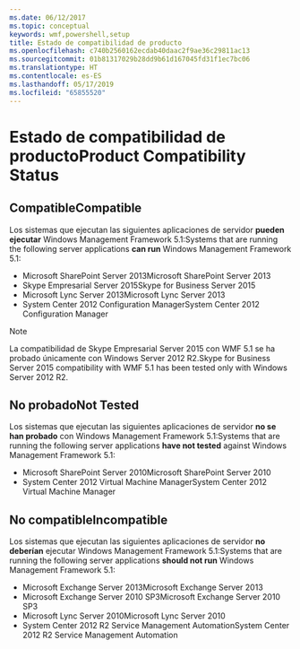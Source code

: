 ```yaml
---
ms.date: 06/12/2017
ms.topic: conceptual
keywords: wmf,powershell,setup
title: Estado de compatibilidad de producto
ms.openlocfilehash: c740b2560162ecdab40daac2f9ae36c29811ac13
ms.sourcegitcommit: 01b81317029b28dd9b61d167045fd31f1ec7bc06
ms.translationtype: HT
ms.contentlocale: es-ES
ms.lasthandoff: 05/17/2019
ms.locfileid: "65855520"
---
```

# <a name="product-compatibility-status"></a><span data-ttu-id="a23b3-103">Estado de compatibilidad de producto</span><span class="sxs-lookup"><span data-stu-id="a23b3-103">Product Compatibility Status</span></span>

## <a name="compatible"></a><span data-ttu-id="a23b3-104">Compatible</span><span class="sxs-lookup"><span data-stu-id="a23b3-104">Compatible</span></span>

<span data-ttu-id="a23b3-105">Los sistemas que ejecutan las siguientes aplicaciones de servidor **pueden ejecutar** Windows Management Framework 5.1:</span><span class="sxs-lookup"><span data-stu-id="a23b3-105">Systems that are running the following server applications **can run** Windows Management Framework 5.1:</span></span>

- <span data-ttu-id="a23b3-106">Microsoft SharePoint Server 2013</span><span class="sxs-lookup"><span data-stu-id="a23b3-106">Microsoft SharePoint Server 2013</span></span>
- <span data-ttu-id="a23b3-107">Skype Empresarial Server 2015</span><span class="sxs-lookup"><span data-stu-id="a23b3-107">Skype for Business Server 2015</span></span>
- <span data-ttu-id="a23b3-108">Microsoft Lync Server 2013</span><span class="sxs-lookup"><span data-stu-id="a23b3-108">Microsoft Lync Server 2013</span></span>
- <span data-ttu-id="a23b3-109">System Center 2012 Configuration Manager</span><span class="sxs-lookup"><span data-stu-id="a23b3-109">System Center 2012 Configuration Manager</span></span>

> [!NOTE]
> <span data-ttu-id="a23b3-110">La compatibilidad de Skype Empresarial Server 2015 con WMF 5.1 se ha probado únicamente con Windows Server 2012 R2.</span><span class="sxs-lookup"><span data-stu-id="a23b3-110">Skype for Business Server 2015 compatibility with WMF 5.1 has been tested only with Windows Server 2012 R2.</span></span>

## <a name="not-tested"></a><span data-ttu-id="a23b3-111">No probado</span><span class="sxs-lookup"><span data-stu-id="a23b3-111">Not Tested</span></span>

<span data-ttu-id="a23b3-112">Los sistemas que ejecutan las siguientes aplicaciones de servidor **no se han probado** con Windows Management Framework 5.1:</span><span class="sxs-lookup"><span data-stu-id="a23b3-112">Systems that are running the following server applications **have not tested** against Windows Management Framework 5.1:</span></span>

- <span data-ttu-id="a23b3-113">Microsoft SharePoint Server 2010</span><span class="sxs-lookup"><span data-stu-id="a23b3-113">Microsoft SharePoint Server 2010</span></span>
- <span data-ttu-id="a23b3-114">System Center 2012 Virtual Machine Manager</span><span class="sxs-lookup"><span data-stu-id="a23b3-114">System Center 2012 Virtual Machine Manager</span></span>

## <a name="incompatible"></a><span data-ttu-id="a23b3-115">No compatible</span><span class="sxs-lookup"><span data-stu-id="a23b3-115">Incompatible</span></span>

<span data-ttu-id="a23b3-116">Los sistemas que ejecutan las siguientes aplicaciones de servidor **no deberían** ejecutar Windows Management Framework 5.1:</span><span class="sxs-lookup"><span data-stu-id="a23b3-116">Systems that are running the following server applications **should not run** Windows Management Framework 5.1:</span></span>

- <span data-ttu-id="a23b3-117">Microsoft Exchange Server 2013</span><span class="sxs-lookup"><span data-stu-id="a23b3-117">Microsoft Exchange Server 2013</span></span>
- <span data-ttu-id="a23b3-118">Microsoft Exchange Server 2010 SP3</span><span class="sxs-lookup"><span data-stu-id="a23b3-118">Microsoft Exchange Server 2010 SP3</span></span>
- <span data-ttu-id="a23b3-119">Microsoft Lync Server 2010</span><span class="sxs-lookup"><span data-stu-id="a23b3-119">Microsoft Lync Server 2010</span></span>
- <span data-ttu-id="a23b3-120">System Center 2012 R2 Service Management Automation</span><span class="sxs-lookup"><span data-stu-id="a23b3-120">System Center 2012 R2 Service Management Automation</span></span>
